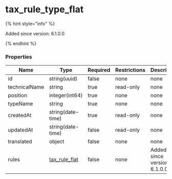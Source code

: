 
# tax_rule_type_flat

{% hint style="info" %}

Added since version: 6.1.0.0

{% endhint %}

### Properties

|Name|Type|Required|Restrictions|Description|
|---|---|---|---|---|
|id|string(uuid)|false|none|none|
|technicalName|string|true|read-only|none|
|position|integer(int64)|true|none|none|
|typeName|string|true|none|none|
|createdAt|string(date-time)|true|read-only|none|
|updatedAt|string(date-time)|false|read-only|none|
|translated|object|false|none|none|
|rules|[tax_rule_flat](/schema/tax_rule_flat.md)|false|none|Added since version: 6.1.0.0|
